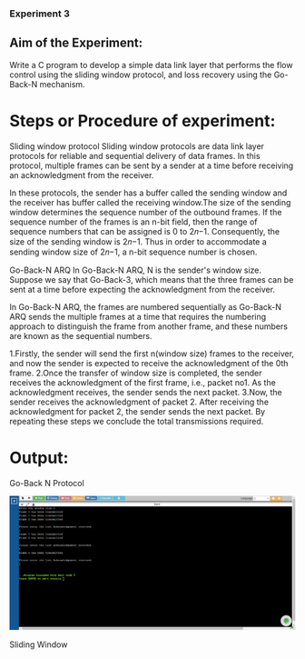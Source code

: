 ### Experiment 3
## Aim of the Experiment:
Write a C program to develop a simple data link layer that performs the flow control using the sliding window protocol, and loss recovery using the Go-Back-N mechanism.

# Steps or Procedure of experiment:
Sliding window protocol Sliding window protocols are data link layer protocols for reliable and sequential delivery of data frames. In this protocol, multiple frames can be sent by a sender at a time before receiving an acknowledgment from the receiver.

In these protocols, the sender has a buffer called the sending window and the receiver has buffer called the receiving window.The size of the sending window determines the sequence number of the outbound frames. If the sequence number of the frames is an n-bit field, then the range of sequence numbers that can be assigned is 0 to 2𝑛−1. Consequently, the size of the sending window is 2𝑛−1. Thus in order to accommodate a sending window size of 2𝑛−1, a n-bit sequence number is chosen.

Go-Back-N ARQ In Go-Back-N ARQ, N is the sender's window size. Suppose we say that Go-Back-3, which means that the three frames can be sent at a time before expecting the acknowledgment from the receiver.

In Go-Back-N ARQ, the frames are numbered sequentially as Go-Back-N ARQ sends the multiple frames at a time that requires the numbering approach to distinguish the frame from another frame, and these numbers are known as the sequential numbers.

1.Firstly, the sender will send the first n(window size) frames to the receiver, and now the sender is expected to receive the acknowledgment of the 0th frame. 2.Once the transfer of window size is completed, the sender receives the acknowledgment of the first frame, i.e., packet no1. As the acknowledgment receives, the sender sends the next packet. 3.Now, the sender receives the acknowledgment of packet 2. After receiving the acknowledgment for packet 2, the sender sends the next packet. By repeating these steps we conclude the total transmissions required.

# Output:
Go-Back N Protocol

![output](Go-Back_N_Protocol.png)

Sliding Window 

